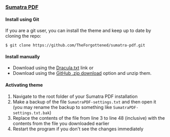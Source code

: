 ### [Sumatra PDF](https://www.sumatrapdfreader.org/free-pdf-reader.html)

#### Install using Git

If you are a git user, you can install the theme and keep up to date by cloning the repo:

    $ git clone https://github.com/TheForgottened/sumatra-pdf.git

#### Install manually

* Download using the [Dracula.txt](https://raw.githubusercontent.com/TheForgottened/sumatra-pdf/master/Dracula.txt) link or
* Download using the [GitHub .zip download](https://github.com/TheForgottened/sumatra-pdf/archive/master.zip) option and unzip them.

#### Activating theme

1. Navigate to the root folder of your Sumatra PDF installation 
2. Make a backup of the file `SumatraPDF-settings.txt` and then open it (you may rename the backup to something like `SumatraPDF-settings.txt.bak`)
3. Replace the contents of the file from line 3 to line 48 (inclusive) with the contents from the file you downloaded earlier
4. Restart the program if you don't see the changes immediately